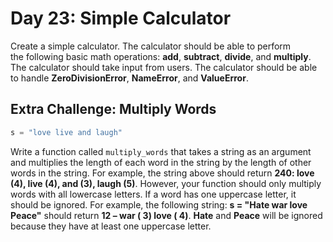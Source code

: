 # Day 23:  Simple Calculator  

Create a simple calculator. The calculator should be able to perform  
the following basic math operations: **add**, **subtract**, **divide**, and
**multiply**. The calculator should take input from users. The calculator
should be able to handle **ZeroDivisionError**, **NameError**, and **ValueError**.

## Extra Challenge:  Multiply Words  

```python
s = "love live and laugh"
```

Write a function called `multiply_words` that takes a string as an
argument and multiplies the length of each word in the string by the
length of other words in the string. For example, the string above should return **240: love (4), live (4), and (3), laugh (5)**. However, your function should only multiply words with all lowercase letters. If a word has one uppercase letter, it should be ignored. For example, the following string:
**s = "Hate war love Peace"** should return **12 – war ( 3) love ( 4)**.
**Hate** and **Peace** will be ignored because they have at least one
uppercase letter.
